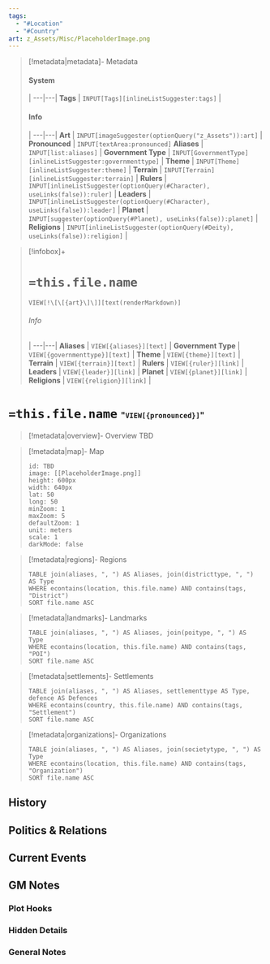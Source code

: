 ```yaml
---
tags:
  - "#Location"
  - "#Country"
art: z_Assets/Misc/PlaceholderImage.png
---
```


> [!metadata|metadata]- Metadata 
> #### System
>  |
> ---|---|
> **Tags** | `INPUT[Tags][inlineListSuggester:tags]` |
> #### Info
>  |
> ---|---|
> **Art** | `INPUT[imageSuggester(optionQuery("z_Assets")):art]` |
> **Pronounced** |  `INPUT[textArea:pronounced]`
> **Aliases** | `INPUT[list:aliases]` |
> **Government Type** | `INPUT[GovernmentType][inlineListSuggester:governmenttype]` |
> **Theme** | `INPUT[Theme][inlineListSuggester:theme]` |
> **Terrain** | `INPUT[Terrain][inlineListSuggester:terrain]` |
> **Rulers** | `INPUT[inlineListSuggester(optionQuery(#Character), useLinks(false)):ruler]` |
> **Leaders** | `INPUT[inlineListSuggester(optionQuery(#Character), useLinks(false)):leader]` |
> **Planet** | `INPUT[suggester(optionQuery(#Planet), useLinks(false)):planet]` |
> **Religions** | `INPUT[inlineListSuggester(optionQuery(#Deity), useLinks(false)):religion]` |

> [!infobox]+
> # `=this.file.name`
> `VIEW[!\[\[{art}\]\]][text(renderMarkdown)]`
> ###### Info
>  |
> ---|---|
> **Aliases** | `VIEW[{aliases}][text]` |
> **Government Type** | `VIEW[{governmenttype}][text]` |
> **Theme** | `VIEW[{theme}][text]` |
> **Terrain** | `VIEW[{terrain}][text]` |
> **Rulers** | `VIEW[{ruler}][link]` |
> **Leaders** | `VIEW[{leader}][link]` |
> **Planet** | `VIEW[{planet}][link]` |
> **Religions** | `VIEW[{religion}][link]` |

# **`=this.file.name`** <span style="font-size: medium">"`VIEW[{pronounced}]`"</span>
> [!metadata|overview]- Overview
TBD

> [!metadata|map]- Map
> ```leaflet
> id: TBD
> image: [[PlaceholderImage.png]]
> height: 600px
> width: 640px
> lat: 50
> long: 50
> minZoom: 1
> maxZoom: 5
> defaultZoom: 1
> unit: meters
> scale: 1
> darkMode: false
> ```

> [!metadata|regions]- Regions
> ```dataview
> TABLE join(aliases, ", ") AS Aliases, join(districttype, ", ") AS Type
> WHERE econtains(location, this.file.name) AND contains(tags, "District")
> SORT file.name ASC

> [!metadata|landmarks]- Landmarks
> ```dataview
> TABLE join(aliases, ", ") AS Aliases, join(poitype, ", ") AS Type
> WHERE econtains(location, this.file.name) AND contains(tags, "POI")
> SORT file.name ASC

> [!metadata|settlements]- Settlements
> ```dataview
> TABLE join(aliases, ", ") AS Aliases, settlementtype AS Type, defence AS Defences
> WHERE econtains(country, this.file.name) AND contains(tags, "Settlement")
> SORT file.name ASC

> [!metadata|organizations]- Organizations
> ```dataview
> TABLE join(aliases, ", ") AS Aliases, join(societytype, ", ") AS Type
> WHERE econtains(location, this.file.name) AND contains(tags, "Organization")
> SORT file.name ASC

## History


## Politics & Relations


## Current Events


## GM Notes
### Plot Hooks


### Hidden Details


### General Notes

